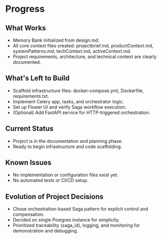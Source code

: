 # Progress

## What Works

- Memory Bank initialized from design.md.
- All core context files created: projectbrief.md, productContext.md, systemPatterns.md, techContext.md, activeContext.md.
- Project requirements, architecture, and technical context are clearly documented.

## What's Left to Build

- Scaffold infrastructure files: docker-compose.yml, Dockerfile, requirements.txt.
- Implement Celery app, tasks, and orchestrator logic.
- Set up Flower UI and verify Saga workflow execution.
- (Optional) Add FastAPI service for HTTP-triggered orchestration.

## Current Status

- Project is in the documentation and planning phase.
- Ready to begin infrastructure and code scaffolding.

## Known Issues

- No implementation or configuration files exist yet.
- No automated tests or CI/CD setup.

## Evolution of Project Decisions

- Chose orchestration-based Saga pattern for explicit control and compensation.
- Decided on single Postgres instance for simplicity.
- Prioritized traceability (saga_id), logging, and monitoring for demonstration and debugging.
